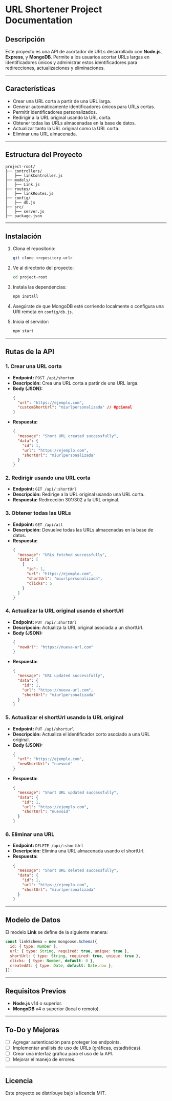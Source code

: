 # URL Shortener Project Documentation

## **Descripción**
Este proyecto es una API de acortador de URLs desarrollado con **Node.js**, **Express**, y **MongoDB**. Permite a los usuarios acortar URLs largas en identificadores únicos y administrar estos identificadores para redirecciones, actualizaciones y eliminaciones.

---

## **Características**

- Crear una URL corta a partir de una URL larga.
- Generar automáticamente identificadores únicos para URLs cortas.
- Permitir identificadores personalizados.
- Redirigir a la URL original usando la URL corta.
- Obtener todas las URLs almacenadas en la base de datos.
- Actualizar tanto la URL original como la URL corta.
- Eliminar una URL almacenada.

---

## **Estructura del Proyecto**

```plaintext
project-root/
├── controllers/
│   ├── linkController.js
├── models/
│   ├── Link.js
├── routes/
│   ├── linkRoutes.js
├── config/
│   ├── db.js
├── src/
│   ├── server.js
├── package.json
```

---

## **Instalación**

1. Clona el repositorio:
   ```bash
   git clone <repository-url>
   ```

2. Ve al directorio del proyecto:
   ```bash
   cd project-root
   ```

3. Instala las dependencias:
   ```bash
   npm install
   ```

4. Asegúrate de que MongoDB esté corriendo localmente o configura una URI remota en `config/db.js`.

5. Inicia el servidor:
   ```bash
   npm start
   ```

---

## **Rutas de la API**

### **1. Crear una URL corta**
- **Endpoint:** `POST /api/shorten`
- **Descripción:** Crea una URL corta a partir de una URL larga.
- **Body (JSON):**
  ```json
  {
    "url": "https://ejemplo.com",
    "customShortUrl": "miurlpersonalizada" // Opcional
  }
  ```
- **Respuesta:**
  ```json
  {
    "message": "Short URL created successfully",
    "data": {
      "id": 1,
      "url": "https://ejemplo.com",
      "shortUrl": "miurlpersonalizada"
    }
  }
  ```

### **2. Redirigir usando una URL corta**
- **Endpoint:** `GET /api/:shortUrl`
- **Descripción:** Redirige a la URL original usando una URL corta.
- **Respuesta:** Redirección 301/302 a la URL original.

### **3. Obtener todas las URLs**
- **Endpoint:** `GET /api/all`
- **Descripción:** Devuelve todas las URLs almacenadas en la base de datos.
- **Respuesta:**
  ```json
  {
    "message": "URLs fetched successfully",
    "data": [
      {
        "id": 1,
        "url": "https://ejemplo.com",
        "shortUrl": "miurlpersonalizada",
        "clicks": 5
      }
    ]
  }
  ```

### **4. Actualizar la URL original usando el shortUrl**
- **Endpoint:** `PUT /api/:shortUrl`
- **Descripción:** Actualiza la URL original asociada a un shortUrl.
- **Body (JSON):**
  ```json
  {
    "newUrl": "https://nueva-url.com"
  }
  ```
- **Respuesta:**
  ```json
  {
    "message": "URL updated successfully",
    "data": {
      "id": 1,
      "url": "https://nueva-url.com",
      "shortUrl": "miurlpersonalizada"
    }
  }
  ```

### **5. Actualizar el shortUrl usando la URL original**
- **Endpoint:** `PUT /api/shorturl`
- **Descripción:** Actualiza el identificador corto asociado a una URL original.
- **Body (JSON):**
  ```json
  {
    "url": "https://ejemplo.com",
    "newShortUrl": "nuevoid"
  }
  ```
- **Respuesta:**
  ```json
  {
    "message": "Short URL updated successfully",
    "data": {
      "id": 1,
      "url": "https://ejemplo.com",
      "shortUrl": "nuevoid"
    }
  }
  ```

### **6. Eliminar una URL**
- **Endpoint:** `DELETE /api/:shortUrl`
- **Descripción:** Elimina una URL almacenada usando el shortUrl.
- **Respuesta:**
  ```json
  {
    "message": "Short URL deleted successfully",
    "data": {
      "id": 1,
      "url": "https://ejemplo.com",
      "shortUrl": "miurlpersonalizada"
    }
  }
  ```

---

## **Modelo de Datos**

El modelo **Link** se define de la siguiente manera:

```javascript
const linkSchema = new mongoose.Schema({
  id: { type: Number },
  url: { type: String, required: true, unique: true },
  shortUrl: { type: String, required: true, unique: true },
  clicks: { type: Number, default: 0 },
  createdAt: { type: Date, default: Date.now },
});
```

---

## **Requisitos Previos**

- **Node.js** v14 o superior.
- **MongoDB** v4 o superior (local o remoto).

---

## **To-Do y Mejoras**

- [ ] Agregar autenticación para proteger los endpoints.
- [ ] Implementar análisis de uso de URLs (gráficas, estadísticas).
- [ ] Crear una interfaz gráfica para el uso de la API.
- [ ] Mejorar el manejo de errores.

---

## **Licencia**
Este proyecto se distribuye bajo la licencia MIT.

